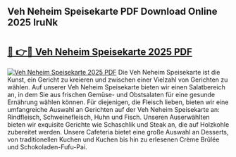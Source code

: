 ## Veh Neheim Speisekarte PDF Download Online 2025 IruNk

# <h2><a href="http://gcagkg7.nevu.top/?p=Veh+Neheim+Speisekarte">🔗 👉🔴 Veh Neheim Speisekarte 2025 PDF</a></h2>

[![Veh Neheim Speisekarte 2025 PDF](https://i.imgur.com/dBaPXMq.png)](http://gcagkg7.nevu.top/?p=Veh+Neheim+Speisekarte)
Die Veh Neheim Speisekarte ist die Kunst, ein Gericht zu kreieren und zwischen einer Vielzahl von Gerichten zu wählen. Auf unserer Veh Neheim Speisekarte bieten wir einen Salatbereich an, in dem Sie aus frischen Gemüse- und Obstsalaten für eine gesunde Ernährung wählen können. Für diejenigen, die Fleisch lieben, bieten wir eine umfangreiche Auswahl an Gerichten auf der Veh Neheim Speisekarte an: Rindfleisch, Schweinefleisch, Huhn und Fisch. Unseren Auserwählten bieten wir exquisite Gerichte wie Schaschlik und Steak an, die auf Holzkohle zubereitet werden. Unsere Cafeteria bietet eine große Auswahl an Desserts, von traditionellen Kuchen und Kuchen bis hin zu erlesenen Crème Brûlée und Schokoladen-Fufu-Pai.
